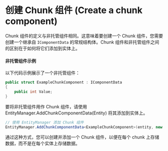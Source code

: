 # 创建 Chunk 组件 (Create a chunk component)

Chunk 组件的定义与非托管组件相同。这意味着要创建一个 Chunk 组件，您需要创建一个继承自 `IComponentData` 的常规结构体。Chunk 组件和非托管组件之间的区别在于如何将它们添加到实体上。

#### 非托管组件示例

以下代码示例展示了一个非托管组件：

```csharp
public struct ExampleChunkComponent : IComponentData
{
    public int Value;
}
```

要将非托管组件用作 Chunk 组件，请使用 EntityManager.AddChunkComponentData(Entity) 将其添加到实体上。

```csharp
// 使用 EntityManager 添加 Chunk 组件
EntityManager.AddChunkComponentData<ExampleChunkComponent>(entity, new ExampleChunkComponent { Value = 10 });
```

通过这种方式，您可以创建并添加一个 Chunk 组件，以便在每个 chunk 上存储数据，而不是在每个实体上存储数据。
